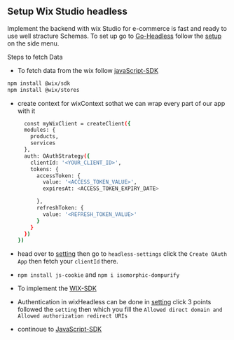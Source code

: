 ## Setup Wix Studio headless

Implement the backend with wix Studio for e-commerce is fast and ready to use well stracture Schemas. To set up go to [Go-Headless](https://dev.wix.com/docs/go-headless) follow the [setup](https://dev.wix.com/docs/go-headless/getting-started/setup/general-setup/create-a-project) on the side menu.

Steps to fetch Data

- To fetch data from the wix follow [javaScript-SDK](https://dev.wix.com/docs/go-headless/coding/java-script-sdk/visitors-and-members/create-a-client-with-oauth)

```bash
npm install @wix/sdk
npm install @wix/stores
```

- create context for wixContext sothat we can wrap every part of our app with it

  ```bash
    const myWixClient = createClient({
    modules: {
      products,
      services
    },
    auth: OAuthStrategy({
      clientId: '<YOUR_CLIENT_ID>',
      tokens: {
        accessToken: {
          value: '<ACCESS_TOKEN_VALUE>',
          expiresAt: <ACCESS_TOKEN_EXPIRY_DATE>

        },
        refreshToken: {
          value: '<REFRESH_TOKEN_VALUE>'
        }
      }
    })
  })
  ```

- head over to [setting](https://manage.wix.com/dashboard/<Your-Dashboard-ID>/settings?referralInfo=sidebar) then go to `headless-settings` click the `Create OAuth App` then fetch your `clientId` there.

- `npm install js-cookie` and `npm i isomorphic-dompurify`
- To implement the [WIX-SDK](https://dev.wix.com/docs/sdk/backend-modules/stores/products/introduction)

- Authentication in wixHeadless can be done in [setting](https://manage.wix.com/dashboard/<Your-Dashboard-ID>/oauth-apps-settings) click 3 points followed the `setting` then which you fill the `Allowed direct domain and Allowed authorization redirect URIs`
- continoue to [JavaScript-SDK](https://dev.wix.com/docs/go-headless/coding/java-script-sdk/visitors-and-members/handle-members-with-custom-login)
